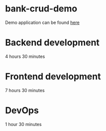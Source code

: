 # bank-crud-demo

Demo application can be found [here](https://bank-crud-demo.globelaxy.com)

# Backend development
4 hours 30 minutes

# Frontend development
7 hours 30 minutes

# DevOps

1 hour 30 minutes
